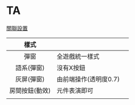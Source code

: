 # TA

[關聯設置](relation.md)


| 樣式 |  |  |
| :---: | :--- | :--- |
| 彈窗 | 全遊戲統一樣式 |  |
| 語系\(彈窗\) | 沒有X按鈕 |  |
| 灰屏\(彈窗\) | 由前端操作\(透明度0.7\) |  |
| 房間按鈕\(動效\) | 元件表演即可 |  |
|  |  |  |



